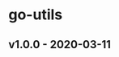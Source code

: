 # go-utils

<a name="v1.0.0"></a>
## v1.0.0 - 2020-03-11

[Unreleased]: https://github.com/kumparan/go-connect/compare/v1.0.0...HEAD
